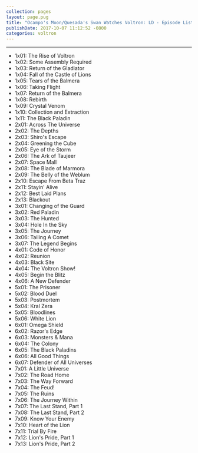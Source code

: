 ```yaml
---
collection: pages
layout: page.pug
title: "Ocampo's Moon/Quesada's Swan Watches Voltron: LD - Episode List"
publishDate: 2017-10-07 11:12:52 -0800
categories: voltron
---
```


---
<ul class="masterlink-wrapper">
  <li>1x01: The Rise of Voltron</li>
  <li>1x02: Some Assembly Required</li>
  <li>1x03: Return of the Gladiator</li>
  <li>1x04: Fall of the Castle of Lions</li>
  <li>1x05: Tears of the Balmera</li>
  <li>1x06: Taking Flight</li>
  <li>1x07: Return of the Balmera</li>
  <li>1x08: Rebirth</li>
  <li>1x09: Crystal Venom</li>
  <li>1x10: Collection and Extraction</li>
  <li>1x11: The Black Paladin</li>
  <li>2x01: Across The Universe</li>
  <li>2x02: The Depths</li>
  <li>2x03: Shiro's Escape</li>
  <li>2x04: Greening the Cube</li>
  <li>2x05: Eye of the Storm</li>
  <li>2x06: The Ark of Taujeer</li>
  <li>2x07: Space Mall</li>
  <li>2x08: The Blade of Marmora</li>
  <li>2x09: The Belly of the Weblum</li>
  <li>2x10: Escape From Beta Traz</li>
  <li>2x11: Stayin' Alive</li>
  <li>2x12: Best Laid Plans</li>
  <li>2x13: Blackout</li>
  <li>3x01: Changing of the Guard</li>
  <li>3x02: Red Paladin</li>
  <li>3x03: The Hunted</li>
  <li>3x04: Hole In the Sky</li>
  <li>3x05: The Journey</li>
  <li>3x06: Tailing A Comet</li>
  <li>3x07: The Legend Begins</li>
  <li>4x01: Code of Honor</li>
  <li>4x02: Reunion</li>
  <li>4x03: Black Site</li>
  <li>4x04: The Voltron Show!</li>
  <li>4x05: Begin the Blitz</li>
  <li>4x06: A New Defender</li>
  <li>5x01: The Prisoner</li>
  <li>5x02: Blood Duel</li>
  <li>5x03: Postmortem</li>
  <li>5x04: Kral Zera</li>
  <li>5x05: Bloodlines</li>
  <li>5x06: White Lion</li>
  <li>6x01: Omega Shield</li>
  <li>6x02: Razor's Edge</li>
  <li>6x03: Monsters & Mana</li>
  <li>6x04: The Colony</li>
  <li>6x05: The Black Paladins</li>
  <li>6x06: All Good Things</li>
  <li>6x07: Defender of All Universes</li>
  <li>7x01: A Little Universe</li>
  <li>7x02: The Road Home</li>
  <li>7x03: The Way Forward</li>
  <li>7x04: The Feud!</li>
  <li>7x05: The Ruins</li>
  <li>7x06: The Journey Within</li>
  <li>7x07: The Last Stand, Part 1</li>
  <li>7x08: The Last Stand, Part 2</li>
  <li>7x09: Know Your Enemy</li>
  <li>7x10: Heart of the Lion</li>
  <li>7x11: Trial By Fire</li>
  <li>7x12: Lion's Pride, Part 1</li>
  <li>7x13: Lion's Pride, Part 2</li>
</ul>